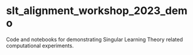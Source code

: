 # slt_alignment_workshop_2023_demo
Code and notebooks for demonstrating Singular Learning Theory related computational experiments. 
